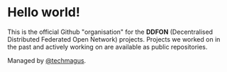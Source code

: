 # Hello world!

This is the official Github "organisation" for the **DDFON** (Decentralised Distributed Federated Open Network) projects. Projects we worked on in the past and  actively working on are available as public repositories.

Managed by [@techmagus](https://github.com/techmagus).
